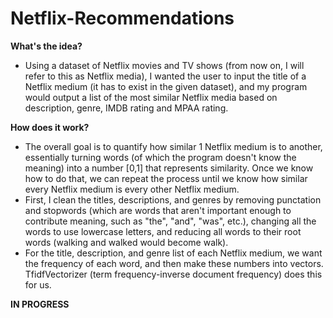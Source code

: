 # Netflix-Recommendations

**What's the idea?**<br>
- Using a dataset of Netflix movies and TV shows (from now on, I will refer to this as Netflix media), I wanted the user to input the title of a Netflix medium (it has to exist in the given dataset), and my program would output a list of the most similar Netflix media based on description, genre, IMDB rating and MPAA rating.

**How does it work?**<br>
- The overall goal is to quantify how similar 1 Netflix medium is to another, essentially turning words (of which the program doesn't know the meaning) into a number [0,1] that represents similarity. Once we know how to do that, we can repeat the process until we know how similar every Netflix medium is every other Netflix medium. 
- First, I clean the titles, descriptions, and genres by removing punctation and stopwords (which are words that aren't important enough to contribute meaning, such as "the", "and", "was", etc.), changing all the words to use lowercase letters, and reducing all words to their root words (walking and walked would become walk).
- For the title, description, and genre list of each Netflix medium, we want the frequency of each word, and then make these numbers into vectors. TfidfVectorizer (term frequency-inverse document frequency) does this for us.

**IN PROGRESS**
